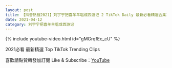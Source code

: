 ```yaml
---
layout: post
title: 【抖音熱搜2021】刘宇宁把喜羊羊唱成西游记 2 TikTok Daily 最新必看精選合集2021 04 12
date: 2021-04-12
category: 刘宇宁把喜羊羊唱成西游记
---
```


{% include youtube-video.html id="gMGrqfEc_cU" %}

2021必看 最新精選 Top TikTok Trending Clips

喜歡請點贊轉發加訂閱 Like & Subscribe：[YouTube](https://www.youtube.com/channel/UCAoR7VcanIPd04uEq_GIylA/videos)

